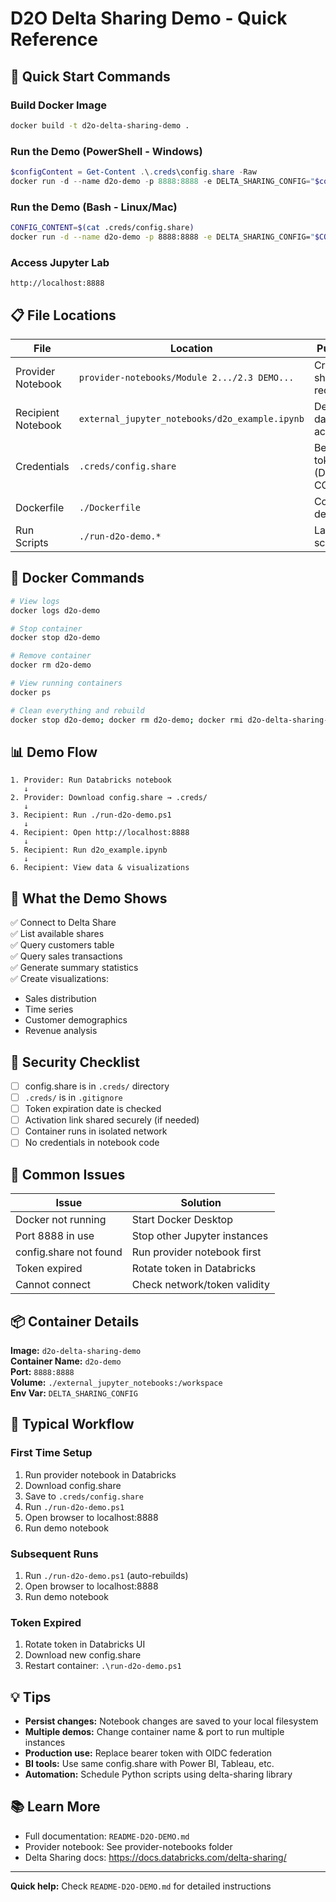 # D2O Delta Sharing Demo - Quick Reference

## 🚀 Quick Start Commands

### Build Docker Image
```bash
docker build -t d2o-delta-sharing-demo .
```

### Run the Demo (PowerShell - Windows)
```powershell
$configContent = Get-Content .\.creds\config.share -Raw
docker run -d --name d2o-demo -p 8888:8888 -e DELTA_SHARING_CONFIG="$configContent" -v "${PWD}\external_jupyter_notebooks:/workspace" d2o-delta-sharing-demo
```

### Run the Demo (Bash - Linux/Mac)
```bash
CONFIG_CONTENT=$(cat .creds/config.share)
docker run -d --name d2o-demo -p 8888:8888 -e DELTA_SHARING_CONFIG="$CONFIG_CONTENT" -v "$(pwd)/external_jupyter_notebooks:/workspace" d2o-delta-sharing-demo
```

### Access Jupyter Lab
```
http://localhost:8888
```

## 📋 File Locations

| File | Location | Purpose |
|------|----------|---------|
| Provider Notebook | `provider-notebooks/Module 2.../2.3 DEMO...` | Creates share & recipient |
| Recipient Notebook | `external_jupyter_notebooks/d2o_example.ipynb` | Demos data access |
| Credentials | `.creds/config.share` | Bearer token (DO NOT COMMIT) |
| Dockerfile | `./Dockerfile` | Container definition |
| Run Scripts | `./run-d2o-demo.*` | Launch scripts |

## 🔧 Docker Commands

```bash
# View logs
docker logs d2o-demo

# Stop container
docker stop d2o-demo

# Remove container
docker rm d2o-demo

# View running containers
docker ps

# Clean everything and rebuild
docker stop d2o-demo; docker rm d2o-demo; docker rmi d2o-delta-sharing-demo
```

## 📊 Demo Flow

```
1. Provider: Run Databricks notebook
   ↓
2. Provider: Download config.share → .creds/
   ↓
3. Recipient: Run ./run-d2o-demo.ps1
   ↓
4. Recipient: Open http://localhost:8888
   ↓
5. Recipient: Run d2o_example.ipynb
   ↓
6. Recipient: View data & visualizations
```

## 🎯 What the Demo Shows

✅ Connect to Delta Share  
✅ List available shares  
✅ Query customers table  
✅ Query sales transactions  
✅ Generate summary statistics  
✅ Create visualizations:
  - Sales distribution
  - Time series
  - Customer demographics
  - Revenue analysis

## 🔐 Security Checklist

- [ ] config.share is in `.creds/` directory
- [ ] `.creds/` is in `.gitignore`
- [ ] Token expiration date is checked
- [ ] Activation link shared securely (if needed)
- [ ] Container runs in isolated network
- [ ] No credentials in notebook code

## 🐛 Common Issues

| Issue | Solution |
|-------|----------|
| Docker not running | Start Docker Desktop |
| Port 8888 in use | Stop other Jupyter instances |
| config.share not found | Run provider notebook first |
| Token expired | Rotate token in Databricks |
| Cannot connect | Check network/token validity |

## 📦 Container Details

**Image:** `d2o-delta-sharing-demo`  
**Container Name:** `d2o-demo`  
**Port:** `8888:8888`  
**Volume:** `./external_jupyter_notebooks:/workspace`  
**Env Var:** `DELTA_SHARING_CONFIG`

## 🔄 Typical Workflow

### First Time Setup
1. Run provider notebook in Databricks
2. Download config.share
3. Save to `.creds/config.share`
4. Run `./run-d2o-demo.ps1`
5. Open browser to localhost:8888
6. Run demo notebook

### Subsequent Runs
1. Run `./run-d2o-demo.ps1` (auto-rebuilds)
2. Open browser to localhost:8888
3. Run demo notebook

### Token Expired
1. Rotate token in Databricks UI
2. Download new config.share
3. Restart container: `.\run-d2o-demo.ps1`

## 💡 Tips

- **Persist changes:** Notebook changes are saved to your local filesystem
- **Multiple demos:** Change container name & port to run multiple instances
- **Production use:** Replace bearer token with OIDC federation
- **BI tools:** Use same config.share with Power BI, Tableau, etc.
- **Automation:** Schedule Python scripts using delta-sharing library

## 📚 Learn More

- Full documentation: `README-D2O-DEMO.md`
- Provider notebook: See provider-notebooks folder
- Delta Sharing docs: https://docs.databricks.com/delta-sharing/

---
**Quick help:** Check `README-D2O-DEMO.md` for detailed instructions
